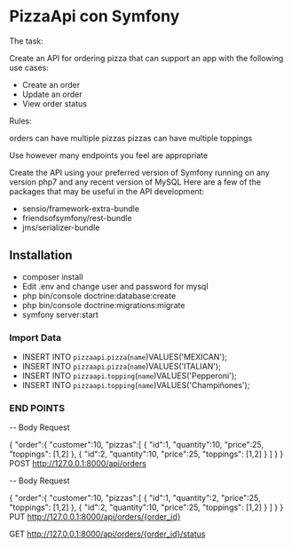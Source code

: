 # PizzaApi con Symfony

The task:

Create an API for ordering pizza that can support an app with the following use cases:

- Create an order
- Update an order
- View order status

Rules:

orders can have multiple pizzas
pizzas can have multiple toppings

Use however many endpoints you feel are appropriate

Create the API using your preferred version of Symfony running on any version php7 and any recent version of MySQL
Here are a few of the packages that may be useful in the API development:

- sensio/framework-extra-bundle
- friendsofsymfony/rest-bundle
- jms/serializer-bundle

## Installation

- composer install
- Edit .env and change user and password for mysql
- php bin/console doctrine:database:create
- php bin/console doctrine:migrations:migrate
- symfony  server:start  
### Import Data
- INSERT INTO `pizzaapi`.`pizza`(`name`)VALUES('MEXICAN');
- INSERT INTO `pizzaapi`.`pizza`(`name`)VALUES('ITALIAN');
- INSERT INTO `pizzaapi`.`topping`(`name`)VALUES('Pepperoni');
- INSERT INTO `pizzaapi`.`topping`(`name`)VALUES('Champiñones');
### END POINTS
-- Body Request

{
    "order":{
        "customer":10,
        "pizzas":[
            {
                "id":1,
                "quantity":10,
                "price":25,
                "toppings": [1,2]
            },
            {
                "id":2,
                "quantity":10,
                "price":25,
                "toppings": [1,2]
            }
        ]
    }
}
POST http://127.0.0.1:8000/api/orders

-- Body Request

{
    "order":{
        "customer":10,
        "pizzas":[
            {
                "id":1,
                "quantity":2,
                "price":25,
                "toppings": [1,2]
            },
            {
                "id":2,
                "quantity":10,
                "price":25,
                "toppings": [1,2]
            }
        ]
    }
}
PUT http://127.0.0.1:8000/api/orders/{order_id}

GET http://127.0.0.1:8000/api/orders/{order_id}/status




